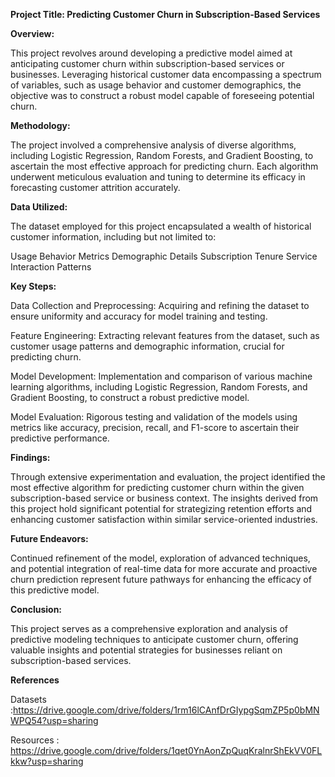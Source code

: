 
**Project Title: Predicting Customer Churn in Subscription-Based Services**

**Overview:**

This project revolves around developing a predictive model aimed at anticipating customer churn within subscription-based services or businesses. Leveraging historical customer data encompassing a spectrum of variables, such as usage behavior and customer demographics, the objective was to construct a robust model capable of foreseeing potential churn.

**Methodology:**

The project involved a comprehensive analysis of diverse algorithms, including Logistic Regression, Random Forests, and Gradient Boosting, to ascertain the most effective approach for predicting churn. Each algorithm underwent meticulous evaluation and tuning to determine its efficacy in forecasting customer attrition accurately.

**Data Utilized:**

The dataset employed for this project encapsulated a wealth of historical customer information, including but not limited to:

Usage Behavior Metrics
Demographic Details
Subscription Tenure
Service Interaction Patterns


**Key Steps:**

Data Collection and Preprocessing: Acquiring and refining the dataset to ensure uniformity and accuracy for model training and testing.

Feature Engineering: Extracting relevant features from the dataset, such as customer usage patterns and demographic information, crucial for predicting churn.

Model Development: Implementation and comparison of various machine learning algorithms, including Logistic Regression, Random Forests, and Gradient Boosting, to construct a robust predictive model.

Model Evaluation: Rigorous testing and validation of the models using metrics like accuracy, precision, recall, and F1-score to ascertain their predictive performance.

**Findings:**

Through extensive experimentation and evaluation, the project identified the most effective algorithm for predicting customer churn within the given subscription-based service or business context. The insights derived from this project hold significant potential for strategizing retention efforts and enhancing customer satisfaction within similar service-oriented industries.

**Future Endeavors:**

Continued refinement of the model, exploration of advanced techniques, and potential integration of real-time data for more accurate and proactive churn prediction represent future pathways for enhancing the efficacy of this predictive model.

**Conclusion:**

This project serves as a comprehensive exploration and analysis of predictive modeling techniques to anticipate customer churn, offering valuable insights and potential strategies for businesses reliant on subscription-based services.

**References**

Datasets :https://drive.google.com/drive/folders/1rm16lCAnfDrGIypgSqmZP5p0bMNWPQ54?usp=sharing

Resources : https://drive.google.com/drive/folders/1qet0YnAonZpQuqKralnrShEkVV0FLkkw?usp=sharing

